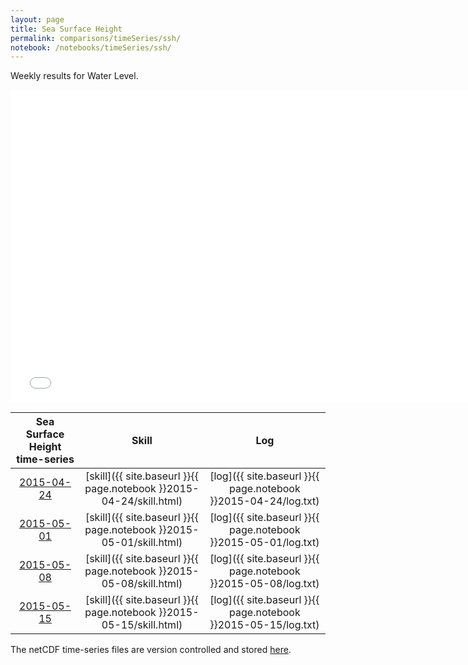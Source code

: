 ```yaml
---
layout: page
title: Sea Surface Height
permalink: comparisons/timeSeries/ssh/
notebook: /notebooks/timeSeries/ssh/
---
```


Weekly results for Water Level.

<iframe width="750" height="500" frameBorder="0" src="{{ site.baseurl }}{{ page.notebook }}2015-05-15/mapa.html" name="iframe"> <p>Your browser does not support iframes.</p> </iframe>


| Sea Surface Height time-series                                                                     | Skill                                                                | Log                                                            |
|:--------------------------------------------------------------------------------------------------:|:--------------------------------------------------------------------:|:--------------------------------------------------------------:|
| <a href="{{ site.baseurl }}{{ page.notebook }}2015-04-24/mapa.html" target="iframe">2015-04-24</a> | [skill]({{ site.baseurl }}{{ page.notebook }}2015-04-24/skill.html)  | [log]({{ site.baseurl }}{{ page.notebook }}2015-04-24/log.txt) |
| <a href="{{ site.baseurl }}{{ page.notebook }}2015-05-01/mapa.html" target="iframe">2015-05-01</a> | [skill]({{ site.baseurl }}{{ page.notebook }}2015-05-01/skill.html)  | [log]({{ site.baseurl }}{{ page.notebook }}2015-05-01/log.txt) |
| <a href="{{ site.baseurl }}{{ page.notebook }}2015-05-08/mapa.html" target="iframe">2015-05-08</a> | [skill]({{ site.baseurl }}{{ page.notebook }}2015-05-08/skill.html)  | [log]({{ site.baseurl }}{{ page.notebook }}2015-05-08/log.txt) |
| <a href="{{ site.baseurl }}{{ page.notebook }}2015-05-15/mapa.html" target="iframe">2015-05-15</a> | [skill]({{ site.baseurl }}{{ page.notebook }}2015-05-15/skill.html)  | [log]({{ site.baseurl }}{{ page.notebook }}2015-05-15/log.txt) |

The netCDF time-series files are version controlled and stored [here](https://github.com/ocefpaf/secoora/tree/gh-pages/notebooks/timeSeries/ssh).

